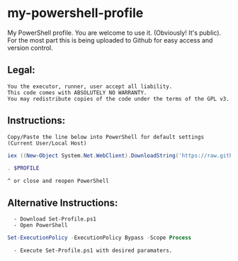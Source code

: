 # my-powershell-profile
My PowerShell profile. You are welcome to use it. (Obviously! It's public).
For the most part this is being uploaded to Github for easy access and version control.

## Legal:
	You the executor, runner, user accept all liability.
	This code comes with ABSOLUTELY NO WARRANTY.
	You may redistribute copies of the code under the terms of the GPL v3.

## Instructions:
	Copy/Paste the line below into PowerShell for default settings (Current User/Local Host)
```powershell
iex ((New-Object System.Net.WebClient).DownloadString('https://raw.githubusercontent.com/awurthmann/my-powershell-profile/main/Set-Profile.ps1'))
```
```powershell
. $PROFILE
```
	^ or close and reopen PowerShell
## Alternative Instructions:
	  - Download Set-Profile.ps1
	  - Open PowerShell
```powershell
Set-ExecutionPolicy -ExecutionPolicy Bypass -Scope Process
```
	  - Execute Set-Profile.ps1 with desired paramaters.
